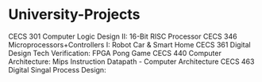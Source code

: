 # University-Projects

CECS 301 Computer Logic Design II: 16-Bit RISC Processor
CECS 346 Microprocessors+Controllers I: Robot Car & Smart Home
CECS 361 Digital Design Tech Verification: FPGA Pong Game
CECS 440 Computer Architecture: Mips Instruction Datapath - Computer Architecture
CECS 463 Digital Singal Process Design:
